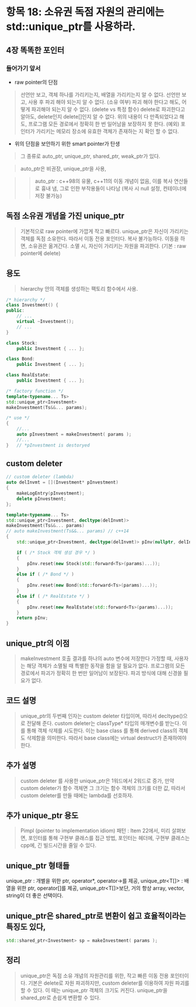 # 항목 18: 소유권 독점 자원의 관리에는 std::unique_ptr를 사용하라.

## 4장 똑똑한 포인터
### 들어가기 앞서

- raw pointer의 단점
> 선언만 보고, 객체 하나를 가리키는지, 배열을 가리키는지 알 수 없다.
> 선언만 보고, 사용 후 파괴 해야 되는지 알 수 없다. (소유 여부)
> 파괴 해야 한다고 해도, 어떻게 파괴해야 되는지 알 수 없다. (delete vs 특정 함수)
> delete로 파괴한다고 알아도, delete인지 delete[]인지 알 수 없다.
> 위의 내용이 다 만족되었다고 해도, 프로그램 모든 경로에서 정확히 한 번 일어남을 보장하지 못 한다. (예외)
> 포인터가 가리키는 메모리 장소에 유효한 객체가 존재하는 지 확인 할 수 없다.

- 위의 단점을 보안하기 위한 smart pointer가 탄생
> 그 종류로 auto_ptr, unique_ptr, shared_ptr, weak_ptr가 있다.

> auto_ptr은 비권장, unique_ptr을 사용,

>> auto_ptr : c++98의 유물,
>> c++11의 이동 개념이 없음, 
>> 이를 복사 연산들로 흉내 냄, 
>> 그로 인한 부작용들이 나타남 (복사 시 null 설정, 컨테이너에 저장 불가능)

## 독점 소유권 개념을 가진 unique_ptr
> 기본적으로 raw pointer에 가깝게 작고 빠르다.
> unique_ptr은 자신이 가리키는 객체를 독점 소유한다.
> 따라서 이동 전용 포인터다. 복사 불가능하다.
> 이동을 하면, 소유권은 옮겨간다.
> 소멸 시, 자신이 가리키는 자원을 파괴한다. (기본 : raw pointer에 delete)

## 용도
> hierarchy 안의 객체를 생성하는 팩토리 함수에서 사용.

```cpp
/* hierarchy */
class Investment() {
public:
    // ...
    virtual ~Investment();
    // ...
}

class Stock:
    public Investment { ... };

class Bond:
    public Investment { ... };

class RealEstate:
    public Investment { ... };

/* factory function */
template<typename... Ts>
std::unique_ptr<Investment>
makeInvestment(Ts&&... params);

/* use */
{
    //...
    auto pInvestment = makeInvestment( params );
    //...
}   // *pInvestment is destoryed
```

## custom deleter
```cpp
// custom deleter (lambda)
auto delInvmt = [](Investment* pInvestment)
{
    makeLogEntry(pInvestment);
    delete pInvestment;
};

template<typename... Ts>
std::unique_ptr<Investment, decltype(delInvmt)>
makeInvestment(Ts&&... params)
// auto makeInvestment(Ts&&... params) // c++14
{
    std::unique_ptr<Investment, decltype(delInvmt)> pInv(nullptr, delInvmt);

    if ( /* Stock 객체 생성 경우 */ )
    {
        pInv.reset(new Stock(std::forward<Ts>(params)...));
    }
    else if ( /* Bond */ )
    {
        pInv.reset(new Bond(std::forward<Ts>(params)...));
    }
    else if ( /* RealEstate */ )
    {
        pInv.reset(new RealEstate(std::forward<Ts>(params)...));
    }
    return pInv;
}
```

## unique_ptr의 이점
> makeInvestment 호출 결과를 하나의 auto 변수에 저장한다 가정할 때,
> 사용자는 해당 객체가 소멸될 때 특별한 동작을 함을 알 필요가 없다.
> 프로그램의 모든 경로에서 파괴가 정확히 한 번만 일어남이 보장된다.
> 파괴 방식에 대해 신경쓸 필요가 없다.

## 코드 설명
> unique_ptr의 두번째 인자는 custom deleter 타입이며, 따라서 decltype()으로 전달해 준다.
> custom deleter는 classType* 타입의 매개변수를 받는다. 이를 통해 객체 삭제를 시도한다.
> 이는 base class 를 통해 derived class의 객체도 삭제함을 의미한다.
> 따라서 base class에는 virtual destruct가 존재하여야 한다.

## 추가 설명
> custom deleter 를 사용한 unique_ptr은 1워드에서 2워드로 증가,
> 만약 custom deleter가 함수 객체면 그 크기는 함수 객체의 크기를 더한 값,
> 따라서 custom deleter를 만들 때에는 lambda를 선호하자.

## 추가 unique_ptr 용도
> Pimpl (pointer to implementation idiom) 패턴 : Item 22에서,
> 미리 살펴보면, 포인터를 통해 구현부 클래스를 접근 방법,
> 포인터는 헤더에, 구현부 클래스는 cpp에,
> 긴 빌드시간을 줄일 수 있다.

## unique_ptr 형태들 
unique_ptr<T> : 개별을 위한 ptr, operator*, operator->를 제공,
unique_ptr<T[]> : 배열을 위한 ptr, operator[]를 제공,
unique_ptr<T[]>보단, 거의 항상 array, vector, string이 더 좋은 선택이다.

## unique_ptr은 shared_ptr로 변환이 쉽고 효율적이라는 특징도 있다,
```cpp
std::shared_ptr<Investment> sp = makeInvestment( params );
```

## 정리
> unique_ptr은 독점 소유 개념의 자원관리를 위한, 작고 빠른 이동 전용 포인터이다.
> 기본은 delete로 자원 파괴하지만, custom deleter를 이용하여 자원 파괴를 할 수 있다.
> 이 때는 unique_ptr 객체의 크기도 커진다.
> unique_ptr을 shared_ptr로 손쉽게 변환할 수 있다.




